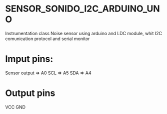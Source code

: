 # SENSOR_SONIDO_I2C_ARDUINO_UNO
Instrumentation class
Noise sensor using arduino and LDC module, whit I2C comunication protocol and serial monitor 
# Imput pins:
Sensor output => A0 
SCL => A5 
SDA => A4
# Output pins 
VCC
GND
